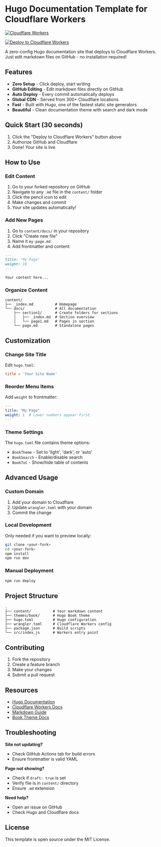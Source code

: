 # Hugo Documentation Template for Cloudflare Workers

[![Cloudflare Workers](https://img.shields.io/badge/Powered%20by-Cloudflare%20Workers-orange?style=for-the-badge&logo=cloudflare)](https://workers.cloudflare.com/)

[![Deploy to Cloudflare Workers](https://deploy.workers.cloudflare.com/button)](https://deploy.workers.cloudflare.com/?url=https://github.com/taslabs-net/cloudflarepages-hugo)

A zero-config Hugo documentation site that deploys to Cloudflare Workers. Just edit markdown files on GitHub - no installation required!

## Features

- **Zero Setup** - Click deploy, start writing
- **GitHub Editing** - Edit markdown files directly on GitHub
- **Auto Deploy** - Every commit automatically deploys
- **Global CDN** - Served from 300+ Cloudflare locations
- **Fast** - Built with Hugo, one of the fastest static site generators
- **Beautiful** - Clean documentation theme with search and dark mode

## Quick Start (30 seconds)

1. Click the "Deploy to Cloudflare Workers" button above
2. Authorize GitHub and Cloudflare
3. Done! Your site is live

## How to Use

### Edit Content
1. Go to your forked repository on GitHub
2. Navigate to any `.md` file in the `content/` folder
3. Click the pencil icon to edit
4. Make changes and commit
5. Your site updates automatically!

### Add New Pages
1. Go to `content/docs/` in your repository
2. Click "Create new file"
3. Name it `my-page.md`
4. Add frontmatter and content:
```markdown
---
title: "My Page"
weight: 10
---

Your content here...
```

### Organize Content
```
content/
├── _index.md          # Homepage
└── docs/              # All documentation
    ├── section1/      # Create folders for sections
    │   ├── _index.md  # Section overview
    │   └── page1.md   # Pages in section
    └── page.md        # Standalone pages
```

## Customization

### Change Site Title
Edit `hugo.toml`:
```toml
title = 'Your Site Name'
```

### Reorder Menu Items
Add `weight` to frontmatter:
```yaml
---
title: "My Page"
weight: 1  # Lower numbers appear first
---
```

### Theme Settings
The `hugo.toml` file contains theme options:
- `BookTheme` - Set to 'light', 'dark', or 'auto'
- `BookSearch` - Enable/disable search
- `BookToC` - Show/hide table of contents

## Advanced Usage

### Custom Domain
1. Add your domain to Cloudflare
2. Update `wrangler.toml` with your domain
3. Commit the change

### Local Development
Only needed if you want to preview locally:
```bash
git clone <your-fork>
cd <your-fork>
npm install
npm run dev
```

### Manual Deployment
```bash
npm run deploy
```

## Project Structure

```
.
├── content/          # Your markdown content
├── themes/book/      # Hugo Book theme
├── hugo.toml         # Hugo configuration
├── wrangler.toml     # Cloudflare Workers config
├── package.json      # Build scripts
└── src/index.js      # Workers entry point
```

## Contributing

1. Fork the repository
2. Create a feature branch
3. Make your changes
4. Submit a pull request

## Resources

- [Hugo Documentation](https://gohugo.io/documentation/)
- [Cloudflare Workers Docs](https://developers.cloudflare.com/workers/)
- [Markdown Guide](https://www.markdownguide.org/)
- [Book Theme Docs](https://github.com/alex-shpak/hugo-book)

## Troubleshooting

**Site not updating?**
- Check GitHub Actions tab for build errors
- Ensure frontmatter is valid YAML

**Page not showing?**
- Check if `draft: true` is set
- Verify file is in `content/` directory
- Ensure `.md` extension

**Need help?**
- Open an issue on GitHub
- Check Hugo and Cloudflare docs

## License

This template is open source under the MIT License.
